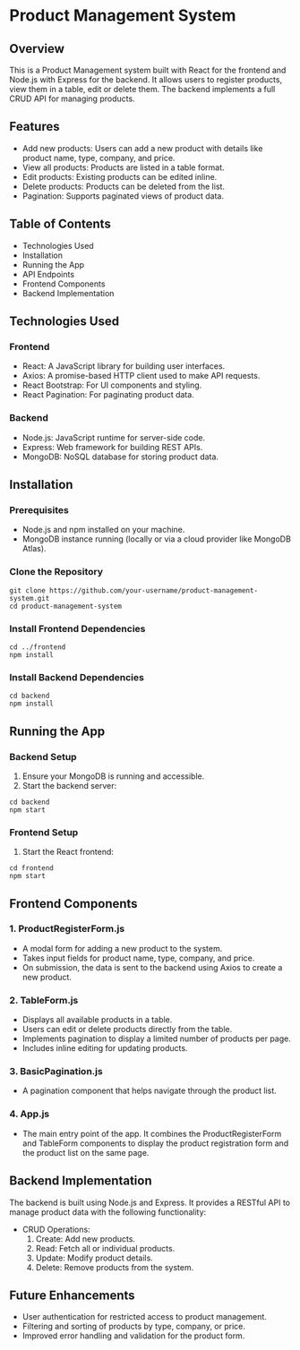 # Product Management System

## Overview

This is a Product Management system built with React for the frontend and Node.js with Express for the backend. It allows users to register products, view them in a table, edit or delete them. The backend implements a full CRUD API for managing products.

## Features

- Add new products: Users can add a new product with details like product name, type, company, and price.
- View all products: Products are listed in a table format.
- Edit products: Existing products can be edited inline.
- Delete products: Products can be deleted from the list.
- Pagination: Supports paginated views of product data.

## Table of Contents

- Technologies Used
- Installation
- Running the App
- API Endpoints
- Frontend Components
- Backend Implementation

## Technologies Used

### Frontend

- React: A JavaScript library for building user interfaces.
- Axios: A promise-based HTTP client used to make API requests.
- React Bootstrap: For UI components and styling.
- React Pagination: For paginating product data.

### Backend

- Node.js: JavaScript runtime for server-side code.
- Express: Web framework for building REST APIs.
- MongoDB: NoSQL database for storing product data.

## Installation

### Prerequisites

- Node.js and npm installed on your machine.
- MongoDB instance running (locally or via a cloud provider like MongoDB Atlas).

### Clone the Repository

```
git clone https://github.com/your-username/product-management-system.git
cd product-management-system

```

### Install Frontend Dependencies

```
cd ../frontend
npm install
```

### Install Backend Dependencies

```
cd backend
npm install
```

## Running the App

### Backend Setup

1. Ensure your MongoDB is running and accessible.
2. Start the backend server:

```
cd backend
npm start
```

### Frontend Setup

1. Start the React frontend:

```
cd frontend
npm start
```

## Frontend Components

### 1. ProductRegisterForm.js

- A modal form for adding a new product to the system.
- Takes input fields for product name, type, company, and price.
- On submission, the data is sent to the backend using Axios to create a new product.

### 2. TableForm.js

- Displays all available products in a table.
- Users can edit or delete products directly from the table.
- Implements pagination to display a limited number of products per page.
- Includes inline editing for updating products.

### 3. BasicPagination.js

- A pagination component that helps navigate through the product list.

### 4. App.js

- The main entry point of the app. It combines the ProductRegisterForm and TableForm components to display the product registration form and the product list on the same page.

## Backend Implementation

The backend is built using Node.js and Express. It provides a RESTful API to manage product data with the following functionality:

- CRUD Operations:
  1. Create: Add new products.
  2. Read: Fetch all or individual products.
  3. Update: Modify product details.
  4. Delete: Remove products from the system.

## Future Enhancements

- User authentication for restricted access to product management.
- Filtering and sorting of products by type, company, or price.
- Improved error handling and validation for the product form.
